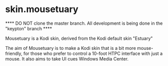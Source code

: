 # skin.mousetuary
**** DO NOT clone the master branch. All development is being done in the "keypton" branch ****

Mousetuary is a Kodi skin, derived from the Kodi default skin "Estuary"

The aim of Mousetuary is to make a Kodi skin that is a bit more mouse-friendly, for those who prefer to control a 10-foot HTPC interface with just a mouse.
It also aims to take UI cues Windows Media Center.
